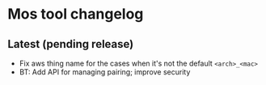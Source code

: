Mos tool changelog
==================

## Latest (pending release)

- Fix aws thing name for the cases when it's not the default `<arch>_<mac>`
- BT: Add API for managing pairing; improve security
